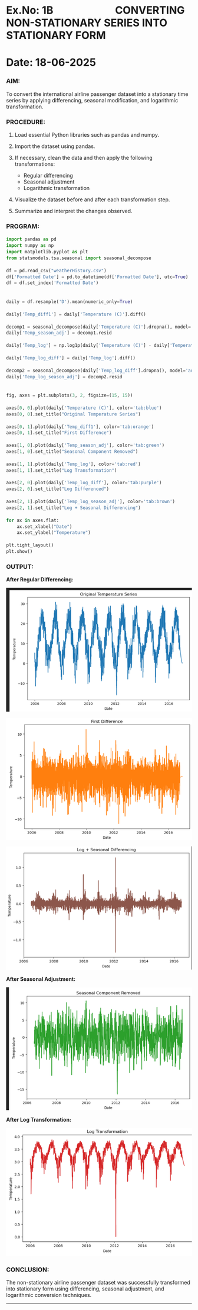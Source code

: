 # Ex.No: 1B      CONVERTING NON-STATIONARY SERIES INTO STATIONARY FORM

# Date: 18-06-2025

### AIM:

To convert the international airline passenger dataset into a stationary time series by applying differencing, seasonal modification, and logarithmic transformation.

### PROCEDURE:

1. Load essential Python libraries such as pandas and numpy.
2. Import the dataset using pandas.
3. If necessary, clean the data and then apply the following transformations:

   * Regular differencing
   * Seasonal adjustment
   * Logarithmic transformation
4. Visualize the dataset before and after each transformation step.
5. Summarize and interpret the changes observed.

### PROGRAM:
```python
import pandas as pd
import numpy as np
import matplotlib.pyplot as plt
from statsmodels.tsa.seasonal import seasonal_decompose

df = pd.read_csv("weatherHistory.csv")
df['Formatted Date'] = pd.to_datetime(df['Formatted Date'], utc=True)
df = df.set_index('Formatted Date')


daily = df.resample('D').mean(numeric_only=True)

daily['Temp_diff1'] = daily['Temperature (C)'].diff()

decomp1 = seasonal_decompose(daily['Temperature (C)'].dropna(), model='additive', period=365)
daily['Temp_season_adj'] = decomp1.resid

daily['Temp_log'] = np.log1p(daily['Temperature (C)'] - daily['Temperature (C)'].min())

daily['Temp_log_diff'] = daily['Temp_log'].diff()

decomp2 = seasonal_decompose(daily['Temp_log_diff'].dropna(), model='additive', period=365)
daily['Temp_log_season_adj'] = decomp2.resid


fig, axes = plt.subplots(3, 2, figsize=(15, 15))

axes[0, 0].plot(daily['Temperature (C)'], color='tab:blue')
axes[0, 0].set_title("Original Temperature Series")

axes[0, 1].plot(daily['Temp_diff1'], color='tab:orange')
axes[0, 1].set_title("First Difference")

axes[1, 0].plot(daily['Temp_season_adj'], color='tab:green')
axes[1, 0].set_title("Seasonal Component Removed")

axes[1, 1].plot(daily['Temp_log'], color='tab:red')
axes[1, 1].set_title("Log Transformation")

axes[2, 0].plot(daily['Temp_log_diff'], color='tab:purple')
axes[2, 0].set_title("Log Differenced")

axes[2, 1].plot(daily['Temp_log_season_adj'], color='tab:brown')
axes[2, 1].set_title("Log + Seasonal Differencing")

for ax in axes.flat:
    ax.set_xlabel("Date")
    ax.set_ylabel("Temperature")

plt.tight_layout()
plt.show()
```

### OUTPUT:

**After Regular Differencing:**

![alt text](<IMAGES/Screenshot 2025-08-18 161443.png>)

![alt text](<IMAGES/Screenshot 2025-08-18 161501.png>)

![alt text](<IMAGES/Screenshot 2025-08-18 161548.png>)

**After Seasonal Adjustment:**

![alt text](<IMAGES/Screenshot 2025-08-18 161511.png>)



**After Log Transformation:**

![alt text](<IMAGES/Screenshot 2025-08-18 161522.png>)

### CONCLUSION:

The non-stationary airline passenger dataset was successfully transformed into stationary form using differencing, seasonal adjustment, and logarithmic conversion techniques.

---

